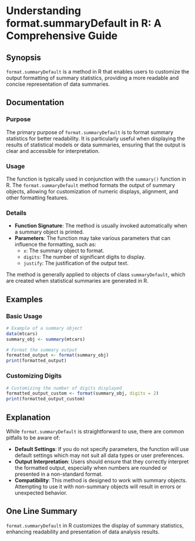 <!--
Meta Description: # Understanding format.summaryDefault in R: A Comprehensive Guide ## Synopsis `format.summaryDefault` is a method in R that enables users to customize...
Meta Keywords: summary, format, summarydefault, output, method
-->

# Understanding format.summaryDefault in R: A Comprehensive Guide

## Synopsis
`format.summaryDefault` is a method in R that enables users to customize the output formatting of summary statistics, providing a more readable and concise representation of data summaries.

## Documentation
### Purpose
The primary purpose of `format.summaryDefault` is to format summary statistics for better readability. It is particularly useful when displaying the results of statistical models or data summaries, ensuring that the output is clear and accessible for interpretation.

### Usage
The function is typically used in conjunction with the `summary()` function in R. The `format.summaryDefault` method formats the output of summary objects, allowing for customization of numeric displays, alignment, and other formatting features.

### Details
- **Function Signature**: The method is usually invoked automatically when a summary object is printed.
- **Parameters**: The function may take various parameters that can influence the formatting, such as:
  - `x`: The summary object to format.
  - `digits`: The number of significant digits to display.
  - `justify`: The justification of the output text.
  
The method is generally applied to objects of class `summaryDefault`, which are created when statistical summaries are generated in R.

## Examples
### Basic Usage
```R
# Example of a summary object
data(mtcars)
summary_obj <- summary(mtcars)

# Format the summary output
formatted_output <- format(summary_obj)
print(formatted_output)
```

### Customizing Digits
```R
# Customizing the number of digits displayed
formatted_output_custom <- format(summary_obj, digits = 2)
print(formatted_output_custom)
```

## Explanation
While `format.summaryDefault` is straightforward to use, there are common pitfalls to be aware of:
- **Default Settings**: If you do not specify parameters, the function will use default settings which may not suit all data types or user preferences.
- **Output Interpretation**: Users should ensure that they correctly interpret the formatted output, especially when numbers are rounded or presented in a non-standard format.
- **Compatibility**: This method is designed to work with summary objects. Attempting to use it with non-summary objects will result in errors or unexpected behavior.

## One Line Summary
`format.summaryDefault` in R customizes the display of summary statistics, enhancing readability and presentation of data analysis results.